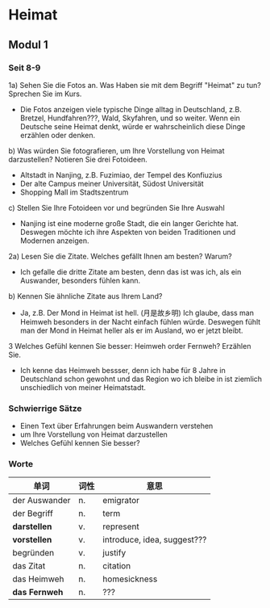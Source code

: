 # Heimat
## Modul 1
### Seit 8-9
1a) Sehen Sie die Fotos an. Was Haben sie mit dem Begriff "Heimat" zu tun? Sprechen Sie im Kurs.
* Die Fotos anzeigen viele typische Dinge alltag in Deutschland, z.B. Bretzel, Hundfahren???, Wald, Skyfahren, und so weiter. Wenn ein Deutsche seine Heimat denkt, würde er wahrscheinlich diese Dinge erzählen oder denken.

b) Was würden Sie fotografieren, um Ihre Vorstellung von Heimat darzustellen? Notieren Sie drei Fotoideen.
* Altstadt in Nanjing, z.B. Fuzimiao, der Tempel des Konfiuzius
* Der alte Campus meiner Universität, Südost Universität
* Shopping Mall im Stadtszentrum

c) Stellen Sie Ihre Fotoideen vor und begründen Sie Ihre Auswahl
* Nanjing ist eine moderne große Stadt, die ein langer Gerichte hat. Deswegen möchte ich ihre Aspekten von beiden Traditionen und Modernen anzeigen.  

2a) Lesen Sie die Zitate. Welches gefällt Ihnen am besten? Warum?
* Ich gefalle die dritte Zitate am besten, denn das ist was ich, als ein Auswander, besonders fühlen kann.

b) Kennen Sie ähnliche Zitate aus Ihrem Land?
* Ja, z.B. Der Mond in Heimat ist hell. (月是故乡明) Ich glaube, dass man Heimweh besonders in der Nacht einfach fühlen würde. Deswegen fühlt man der Mond in Heimat heller als er im Ausland, wo er jetzt bleibt. 

3 Welches Gefühl kennen Sie besser: Heimweh order Fernweh? Erzählen Sie.
* Ich kenne das Heimweh bessser, denn ich habe für 8 Jahre in Deutschland schon gewohnt und das Region wo ich bleibe in ist ziemlich unschiedlich von meiner Heimatstadt.  

### Schwierrige Sätze
* Einen Text über Erfahrungen beim Auswandern verstehen
* um Ihre Vorstellung von Heimat darzustellen
* Welches Gefühl kennen Sie besser?

### Worte
| 单词 | 词性 | 意思 |
| --- | --- | --- |
| der Auswander | n.| emigrator |
| der Begriff | n.| term |
| **darstellen** | v.| represent |
| **vorstellen** | v.| introduce, idea, suggest??? |
| begründen | v.| justify |
| das Zitat | n.| citation |
| das Heimweh | n.| homesickness |
| **das Fernweh** | n.| ??? |







